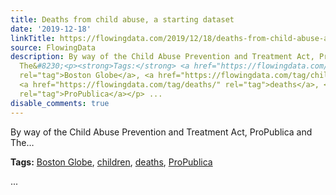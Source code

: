 ```yaml
---
title: Deaths from child abuse, a starting dataset
date: '2019-12-18'
linkTitle: https://flowingdata.com/2019/12/18/deaths-from-child-abuse-a-starting-dataset/
source: FlowingData
description: By way of the Child Abuse Prevention and Treatment Act, ProPublica and
  The&#8230;<p><strong>Tags:</strong> <a href="https://flowingdata.com/tag/boston-globe/"
  rel="tag">Boston Globe</a>, <a href="https://flowingdata.com/tag/children/" rel="tag">children</a>,
  <a href="https://flowingdata.com/tag/deaths/" rel="tag">deaths</a>, <a href="https://flowingdata.com/tag/propublica/"
  rel="tag">ProPublica</a></p> ...
disable_comments: true
---
```

By way of the Child Abuse Prevention and Treatment Act, ProPublica and The&#8230;<p><strong>Tags:</strong> <a href="https://flowingdata.com/tag/boston-globe/" rel="tag">Boston Globe</a>, <a href="https://flowingdata.com/tag/children/" rel="tag">children</a>, <a href="https://flowingdata.com/tag/deaths/" rel="tag">deaths</a>, <a href="https://flowingdata.com/tag/propublica/" rel="tag">ProPublica</a></p> ...